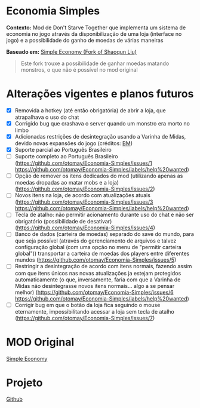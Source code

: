 # Economia Simples
**Contexto:** Mod de Don't Starve Together que implementa um sistema de economia no jogo através da disponibilização de uma loja (interface no jogo) e a possibilidade do ganho de moedas de várias maneiras

**Baseado em:** [Simple Economy (Fork of Shaoqun Liu)](https://steamcommunity.com/sharedfiles/filedetails/?id=2460675139)
> Este fork trouxe a possibilidade de ganhar moedas matando monstros, o que não é possível no mod original

# Alterações vigentes e planos futuros
- [x] Removida a hotkey (até então obrigatória) de abrir a loja, que atrapalhava o uso do chat
- [x] Corrigido bug que crashava o server quando um monstro era morto no limbo
- [x] Adicionadas restrições de desintegração usando a Varinha de Midas, devido novas expansões do jogo (créditos:  [BM](https://steamcommunity.com/sharedfiles/filedetails/?id=2848628850]BM[/url]))
- [x] Suporte parcial ao Português Brasileiro
- [ ] Suporte completo ao Português Brasileiro (https://github.com/otomay/Economia-Simples/issues/1 https://github.com/otomay/Economia-Simples/labels/help%20wanted)
- [ ] Opção de remover os itens dedicados do mod (utilizando apenas as moedas dropadas ao matar mobs e a loja) (https://github.com/otomay/Economia-Simples/issues/2)
- [ ] Novos itens na loja, de acordo com atualizações atuais (https://github.com/otomay/Economia-Simples/issues/3 https://github.com/otomay/Economia-Simples/labels/help%20wanted)
- [ ] Tecla de atalho: não permitir acionamento durante uso do chat e não ser obrigatório (possibilidade de desativar) (https://github.com/otomay/Economia-Simples/issues/4)
- [ ] Banco de dados (carteira de moedas) separado do save do mundo, para que seja possível (através do gerenciamento de arquivos e talvez configuração global (com uma opção no menu de "permitir carteira global")) transportar a carteira de moedas dos players entre diferentes mundos (https://github.com/otomay/Economia-Simples/issues/5)
- [ ] Restringir a desintegração de acordo com itens normais, fazendo assim com que itens únicos nas novas atualizações ja estejam protegidos automaticamente (o que, inversamente, faria com que a Varinha de Midas não desintegrasse novos itens normais... algo a se pensar melhor) (https://github.com/otomay/Economia-Simples/issues/6 https://github.com/otomay/Economia-Simples/labels/help%20wanted)
- [ ] Corrigir bug em que o botão da loja fica seguindo o mouse eternamente, impossibilitando acessar a loja sem tecla de atalho (https://github.com/otomay/Economia-Simples/issues/7)

# MOD Original
[Simple Economy](https://steamcommunity.com/sharedfiles/filedetails/?id=1115709310)
# Projeto
[Github](https://github.com/otomay/Economia-Simples)

